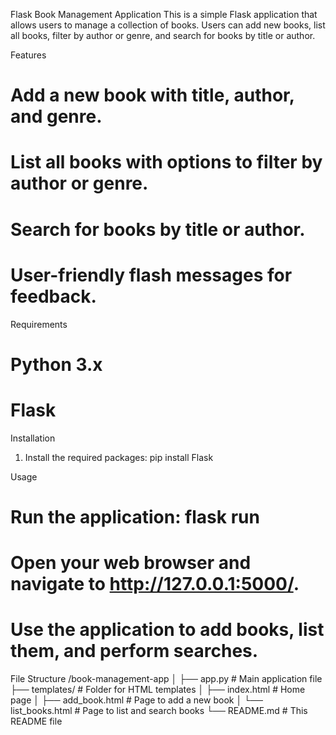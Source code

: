 Flask Book Management Application
This is a simple Flask application that allows users to manage a collection of books. Users can add new books, list all books, filter by author or genre, and search for books by title or author.

Features
 # Add a new book with title, author, and genre.
 # List all books with options to filter by author or genre.
 # Search for books by title or author.
 # User-friendly flash messages for feedback.
 
Requirements
 # Python 3.x
 # Flask
 
Installation
 1. Install the required packages: pip install Flask

Usage
 # Run the application: flask run
 # Open your web browser and navigate to http://127.0.0.1:5000/.
 # Use the application to add books, list them, and perform searches.

File Structure
/book-management-app
│
├── app.py                 # Main application file
├── templates/             # Folder for HTML templates
│   ├── index.html         # Home page
│   ├── add_book.html      # Page to add a new book
│   └── list_books.html    # Page to list and search books
└── README.md              # This README file
 
